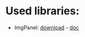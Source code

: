 
# Used libraries:

- ImgPanel: [download](https://github.com/HermesPasser/ImgPanel/releases) - [doc](https://github.com/HermesPasser/ImgPanel/blob/master/README.md)  
